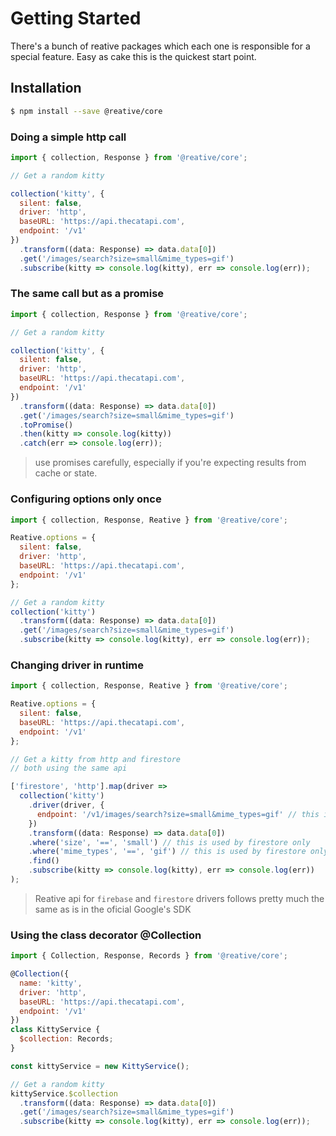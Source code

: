 # Getting Started

There's a bunch of reative packages which each one is responsible for a special feature. Easy as cake this is the quickest start point.

## Installation

```bash
$ npm install --save @reative/core
```

### Doing a simple http call

```js
import { collection, Response } from '@reative/core';

// Get a random kitty

collection('kitty', {
  silent: false,
  driver: 'http',
  baseURL: 'https://api.thecatapi.com',
  endpoint: '/v1'
})
  .transform((data: Response) => data.data[0])
  .get('/images/search?size=small&mime_types=gif')
  .subscribe(kitty => console.log(kitty), err => console.log(err));
```

### The same call but as a promise

```js
import { collection, Response } from '@reative/core';

// Get a random kitty

collection('kitty', {
  silent: false,
  driver: 'http',
  baseURL: 'https://api.thecatapi.com',
  endpoint: '/v1'
})
  .transform((data: Response) => data.data[0])
  .get('/images/search?size=small&mime_types=gif')
  .toPromise()
  .then(kitty => console.log(kitty))
  .catch(err => console.log(err));
```

> use promises carefully, especially if you're expecting results from cache or state.

### Configuring options only once

```js
import { collection, Response, Reative } from '@reative/core';

Reative.options = {
  silent: false,
  driver: 'http',
  baseURL: 'https://api.thecatapi.com',
  endpoint: '/v1'
};

// Get a random kitty
collection('kitty')
  .transform((data: Response) => data.data[0])
  .get('/images/search?size=small&mime_types=gif')
  .subscribe(kitty => console.log(kitty), err => console.log(err));
```

### Changing driver in runtime

```js
import { collection, Response, Reative } from '@reative/core';

Reative.options = {
  silent: false,
  baseURL: 'https://api.thecatapi.com',
  endpoint: '/v1'
};

// Get a kitty from http and firestore
// both using the same api

['firestore', 'http'].map(driver =>
  collection('kitty')
    .driver(driver, {
      endpoint: '/v1/images/search?size=small&mime_types=gif' // this is used by http only
    })
    .transform((data: Response) => data.data[0])
    .where('size', '==', 'small') // this is used by firestore only
    .where('mime_types', '==', 'gif') // this is used by firestore only
    .find()
    .subscribe(kitty => console.log(kitty), err => console.log(err))
);
```

> Reative api for `firebase` and `firestore` drivers follows pretty much the same as is in the oficial Google's SDK

### Using the class decorator @Collection

```js
import { Collection, Response, Records } from '@reative/core';

@Collection({
  name: 'kitty',
  driver: 'http',
  baseURL: 'https://api.thecatapi.com',
  endpoint: '/v1'
})
class KittyService {
  $collection: Records;
}

const kittyService = new KittyService();

// Get a random kitty
kittyService.$collection
  .transform((data: Response) => data.data[0])
  .get('/images/search?size=small&mime_types=gif')
  .subscribe(kitty => console.log(kitty), err => console.log(err));
```
